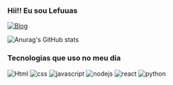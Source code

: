 ### Hii!! Eu sou Lefuuas

[![Blog](https://img.shields.io/badge/Instagram-E4405F?style=for-the-badge&logo=instagram&logoColor=white)](https://instagram.com/mrfuuas)

![Anurag's GitHub stats](https://github-readme-stats.vercel.app/api?username=lefuuas&show_icons=true&theme=radical)

### Tecnologias que uso no meu dia
<div style = "display: inline_block"> 
<img src='https://img.shields.io/badge/HTML5-E34F26?style=for-the-badge&logo=html5&logoColor=white' alt ='Html'/>
<img src='https://img.shields.io/badge/CSS3-1572B6?style=for-the-badge&logo=css3&logoColor=whitee' alt ='css'/>
<img src='https://img.shields.io/badge/JavaScript-323330?style=for-the-badge&logo=javascript&logoColor=F7DF1E' alt ='javascript'/>
  <img src='https://img.shields.io/badge/Node.js-43853D?style=for-the-badge&logo=node.js&logoColor=white' alt ='nodejs'/>
  <img src='https://img.shields.io/badge/React-20232A?style=for-the-badge&logo=react&logoColor=61DAFB' alt ='react'/>
<img src='https://img.shields.io/badge/Python-3776AB?style=for-the-badge&logo=python&logoColor=white' alt ='python'/>
  
<div/>
